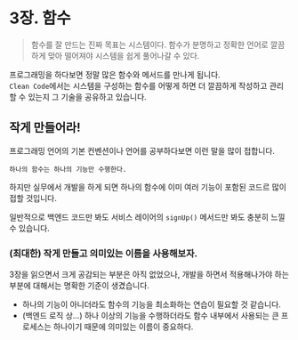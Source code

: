 # 3장. 함수

> 함수를 잘 만드는 진짜 목표는 시스템이다. 함수가 분명하고 정확한 언어로 깔끔하게 맞아 떨어져야 시스템을 쉽게 풀어나갈 수 있다.

프로그래밍을 하다보면 정말 많은 함수와 메서드를 만나게 됩니다.  
`Clean Code`에서는 시스템을 구성하는 함수를 어떻게 하면 더 깔끔하게 작성하고 관리할 수 있는지 그 기술을 공유하고 있습니다.

## 작게 만들어라!

프로그래밍 언어의 기본 컨벤션이나 언어를 공부하다보면 이런 말을 많이 접합니다.

`하나의 함수는 하나의 기능만 수행한다.`

하지만 실무에서 개발을 하게 되면 하나의 함수에 이미 여러 기능이 포함된 코드르 많이 접할 것입니다.

일반적으로 백엔드 코드만 봐도 서비스 레이어의 `signUp()` 메서드만 봐도 충분히 느낄 수 있습니다.

### (최대한) 작게 만들고 의미있는 이름을 사용해보자.

3장을 읽으면서 크게 공감되는 부분은 아직 없었으나, 개발을 하면서 적용해나가야 하는 부분에 대해서는 명확한 기준이 생겼습니다.

- 하나의 기능이 아니더라도 함수의 기능을 최소화하는 연습이 필요할 것 같습니다.
- (백엔드 로직 상...) 하나 이상의 기능을 수행하더라도 함수 내부에서 사용되는 큰 프로세스는 하나이기 때문에 의미있는 이름이 중요하다.
